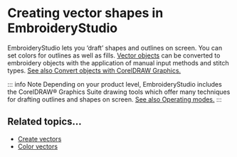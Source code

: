 # Creating vector shapes in EmbroideryStudio

EmbroideryStudio lets you ‘draft’ shapes and outlines on screen. You can set colors for outlines as well as fills. [Vector objects](../../glossary/glossary) can be converted to embroidery objects with the application of manual input methods and stitch types. [See also Convert objects with CorelDRAW Graphics.](../automatic/Convert_objects_with_CorelDRAW_Graphics)

::: info Note
Depending on your product level, EmbroideryStudio includes the CorelDRAW® Graphics Suite drawing tools which offer many techniques for drafting outlines and shapes on screen. [See also Operating modes.](../../Basics/basics/Operating_modes)
:::

## Related topics...

- [Create vectors](Create_vectors)
- [Color vectors](Color_vectors)
